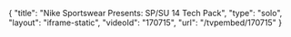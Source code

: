 {
    "title": "Nike Sportswear Presents: SP\/SU 14 Tech Pack",
    "type": "solo",
    "layout": "iframe-static",
    "videoId": "170715",
    "url": "\/tvpembed\/170715"
}